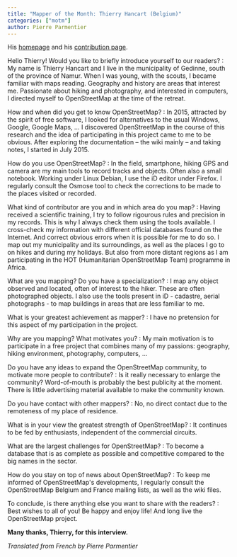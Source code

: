```yaml
---
title: "Mapper of the Month: Thierry Hancart (Belgium)"
categories: ["motm"]
author: Pierre Parmentier
---
```


His [homepage](https://www.openstreetmap.org/user/ThierryHancart) and his [contribution page](https://hdyc.neis-one.org/?ThierryHancart).

Hello Thierry! Would you like to briefly introduce yourself to our readers?
: My name is Thierry Hancart and I live in the municipality of Gedinne, south of the province of Namur. When I was young, with the scouts, I became familiar with maps reading. Geography and history are areas that interest me. Passionate about hiking and photography, and interested in computers, I directed myself to OpenStreetMap at the time of the retreat.

How and when did you get to know OpenStreetMap?
: In 2015, attracted by the spirit of free software, I looked for alternatives to the usual Windows, Google, Google Maps, … I discovered OpenStreetMap in the course of this research and the idea of participating in this project came to me to be obvious. After exploring the documentation – the wiki mainly – and taking notes, I started in July 2015.

How do you use OpenStreetMap?
: In the field, smartphone, hiking GPS and camera are my main tools to record tracks and objects. Often also a small notebook. Working under Linux Debian, I use the iD editor under Firefox. I regularly consult the Osmose tool to check the corrections to be made to the places visited or recorded.

What kind of contributor are you and in which area do you map?
: Having received a scientific training, I try to follow rigourous rules and precision in my records. This is why I always check them using the tools available. I cross-check my information with different official databases found on the Internet. And correct obvious errors when it is possible for me to do so. I map out my municipality and its surroundings, as well as the places I go to on hikes and during my holidays. But also from more distant regions as I am participating in the HOT (Humanitarian OpenStreetMap Team) programme in Africa.

What are you mapping? Do you have a specialization?
: I map any object observed and located, often of interest to the hiker. These are often photographed objects. I also use the tools present in iD - cadastre, aerial photographs - to map buildings in areas that are less familiar to me.

What is your greatest achievement as mapper?
: I have no pretension for this aspect of my participation in the project.

Why are you mapping? What motivates you?
: My main motivation is to participate in a free project that combines many of my passions: geography, hiking environment, photography, computers, …

Do you have any ideas to expand the OpenStreetMap community, to motivate more people to contribute?
: Is it really necessary to enlarge the community? Word-of-mouth is probably the best publicity at the moment. There is little advertising material available to make the community known.

Do you have contact with other mappers?
: No, no direct contact due to the remoteness of my place of residence.

What is in your view the greatest strength of OpenStreetMap?
: It continues to be fed by enthusiasts, independent of the commercial circuits.

What are the largest challenges for OpenStreetMap?
: To become a database that is as complete as possible and competitive compared to the big names in the sector.

How do you stay on top of news about OpenStreetMap?
: To keep me informed of OpenStreetMap's developments, I regularly consult the OpenStreetMap Belgium and France mailing lists, as well as the wiki files.

To conclude, is there anything else you want to share with the readers?
: Best wishes to all of you! Be happy and enjoy life! And long live the OpenStreetMap project.

**Many thanks, Thierry, for this interview.**

*Translated from French by Pierre Parmentier*
